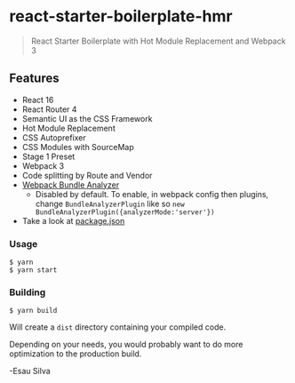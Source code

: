 # react-starter-boilerplate-hmr

> React Starter Boilerplate with Hot Module Replacement and Webpack 3

## Features

 - React 16
 - React Router 4
 - Semantic UI as the CSS Framework
 - Hot Module Replacement
 - CSS Autoprefixer
 - CSS Modules with SourceMap
 - Stage 1 Preset
 - Webpack 3
 - Code splitting by Route and Vendor
 - [Webpack Bundle Analyzer](https://github.com/th0r/webpack-bundle-analyzer) 
 	- Disabled by default. To enable, in webpack config then plugins, change `BundleAnalyzerPlugin` like so `new BundleAnalyzerPlugin({analyzerMode:'server'})`
 - Take a look at [package.json](https://github.com/esausilva/react-starter-boilerplate-hmr/blob/master/package.json)
 
### Usage

```
$ yarn
$ yarn start
```

### Building

```
$ yarn build
```

Will create a `dist` directory containing your compiled code.

Depending on your needs, you would probably want to do more optimization to the production build.

-Esau Silva
